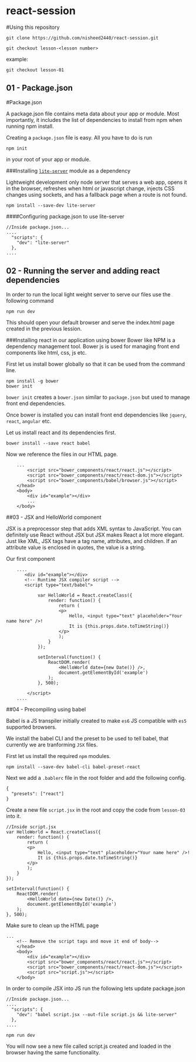 # react-session

#Using this repository

```
git clone https://github.com/nisheed2440/react-session.git
```

```
git checkout lesson-<lesson number>
```

example:
```
git checkout lesson-01
```

## 01 - Package.json
#Package.json

A package.json file contains meta data about your app or module. Most importantly, it includes the list of dependencies to install from npm when running npm install.

Creating a `package.json` file is easy. All you have to do is run

```
npm init
```
in your root of your app or module.

###Installing [`lite-server`](https://github.com/johnpapa/lite-server) module as a dependency

Lightweight development only node server that serves a web app, opens it in the browser, refreshes when html or javascript change, injects CSS changes using sockets, and has a fallback page when a route is not found.
```
npm install --save-dev lite-server
```

####Configuring package.json to use lite-server

```
//Inside package.json...
....
  "scripts": {    
    "dev": "lite-server"
  },
....
```

## 02 - Running the server and adding react dependencies

In order to run the local light weight server to serve our files use the following command

```
npm run dev
```

This should open your default browser and serve the index.html page created in the previous lession.

###Installing react in our application using bower
Bower like NPM is a dependency management tool. Bower js is used for managing front end components like html, css, js etc.

First let us install bower globally so that it can be used from the command line.

```
npm install -g bower
bower init
```
`bower init` creates a `bower.json` similar to `package.json` but used to manage front end dependencies.

Once bower is installed you can install front end dependencies like `jquery`, `react`, `angular` etc.

Let us install react and its dependencies first.

```
bower install --save react babel
```

Now we reference the files in our HTML page.

```
    ...
        <script src="bower_components/react/react.js"></script>
        <script src="bower_components/react/react-dom.js"></script>
        <script src="bower_components/babel/browser.js"></script>
    </head>
    <body>
        <div id="example"></div>
        ...
    </body>
```

##03 - JSX and HelloWorld component

JSX is a preprocessor step that adds XML syntax to JavaScript. You can definitely use React without JSX but JSX makes React a lot more elegant. Just like XML, JSX tags have a tag name, attributes, and children. If an attribute value is enclosed in quotes, the value is a string.

Our first component

```
    ....
       <div id="example"></div>
       <!-- Runtime JSX compiler script -->
       <script type="text/babel">

            var HelloWorld = React.createClass({
                render: function() {
                    return (
                    <p>
                        Hello, <input type="text" placeholder="Your name here" />!
                        It is {this.props.date.toTimeString()}
                    </p>
                    );
                }
            });

            setInterval(function() {
                ReactDOM.render(
                    <HelloWorld date={new Date()} />,
                    document.getElementById('example')
                );
            }, 500);

        </script> 
    ....
```

##04 - Precompiling using babel

Babel is a JS transpiler initially created to make `es6` JS compatible with `es5` supported browsers.

We install the babel CLI and the preset to be used to tell babel, that currently we are tranforming `JSX` files.

First let us install the required `npm` modules.
```
npm install --save-dev babel-cli babel-preset-react
```

Next we add a `.bablerc` file in the root folder and add the following config.

```
{
  "presets": ["react"]
}
```

Create a new file `script.jsx` in the root and copy the code from `lesson-03` into it.

```
//Inside script.jsx
var HelloWorld = React.createClass({
    render: function() {
        return (
        <p>
            Hello, <input type="text" placeholder="Your name here" />!
            It is {this.props.date.toTimeString()}
        </p>
        );
    }
});

setInterval(function() {
    ReactDOM.render(
        <HelloWorld date={new Date()} />,
        document.getElementById('example')
    );
}, 500);
```

Make sure to clean up the HTML page
```
...
    <!-- Remove the script tags and move it end of body-->
    </head>
    <body>
        <div id="example"></div>
        <script src="bower_components/react/react.js"></script>
        <script src="bower_components/react/react-dom.js"></script>
        <script src="script.js"></script>
    </body>
```

In order to compile JSX into JS run the following lets update package.json
```
//Inside package.json...
....
  "scripts": {    
    "dev": "babel script.jsx --out-file script.js && lite-server"
  },
....
```
```
npm run dev
```
You will now see a new file called script.js created and loaded in the browser having the same functionality.